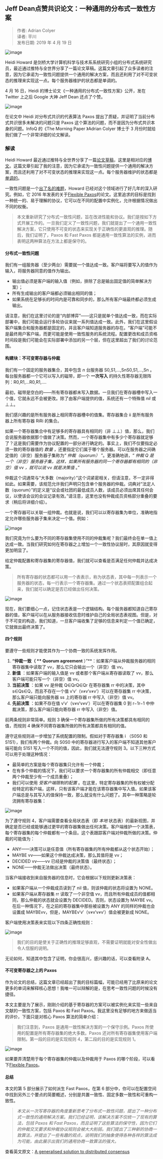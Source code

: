 ## Jeff Dean点赞共识论文：一种通用的分布式一致性方案  

> 作者: Adrian Colyer  
> 译者: 平川  
> 发布日期: 2019 年 4 月 19 日  

![image](images/1904-jeffdeandzgslwyztydfbsyzxfa-0.jpeg)

Heidi Howard 是剑桥大学计算机科学与技术系系统研究小组的分布式系统研究员，最近通过推特与全世界分享了一篇论文草稿。这篇文章引起了众多读者的注意，因为它承诺为一致性问题提供一个通用的解决方案，而且还利用了对不可变状态的推理来实现这一点。每个服务器维护的状态都是单调的。

4 月 16 日，Heidi 的博士论文《一种通用的分布式一致性方案》公开，发在 Twitter 上之后 Google 大神 Jeff Dean 还点了个赞。

![image](images/1904-jeffdeandzgslwyztydfbsyzxfa-1.png)

在论文中 Heidi 对分布式共识的代表算法 Paxos 提出了质疑，并证明了当前分布式共识很多未解决的问题只是 Paxos 这个算法的问题，而不是因为分布式共识本身的问题。InfoQ 的《The Morning Paper 》Adrian Colyer 博士于 3 月份时就给我们做了一个非常详细的论文解读。

### 解读

Heidi Howard 最近通过推特与全世界分享了一篇[论文草稿](https://twitter.com/heidiann360/status/1098167557792718849?s=21)，这里是相对应的[博文](https://hh360.user.srcf.net/blog/2019/02/towards-an-intuitive-high-performance-consensus-algorithm/)。这篇文章引起了我的注意，因为它承诺为一致性问题提供一个通用的解决方案，而且还利用了对不可变状态的推理来实现这一点。每个服务器维护的状态都是[单调的](https://blog.acolyer.org/2019/03/06/keeping-calm-when-distributed-consistency-is-easy/)。

一致性问题是一个[出了名的难题](https://blog.acolyer.org/2015/03/01/cant-we-all-just-agree/)，Howard 已经对这个领域进行了好几年的深入研究。例如，它 2016 年发表的关于[Flexible Paxos](https://blog.acolyer.org/2016/09/27/flexible-paxos-quorum-intersection-revisited/)的论文。这里追求的目标是找到一种统一的、易于理解的协议，它可以在不同的配置中实例化，允许根据情况做出不同的权衡。

> 本文重新研究了分布式一致性问题，旨在改进性能和协议。我们是按如下方式开展工作的。一旦我们定义了一致性问题，我们就提出了一个通用一致性解决方案，它只使用不可变的状态来实现关于正确性的更直观的推理。随后，我们证明了，Paxos 和 Fast Paxos 都是通用一致性算法的实例，进而表明这两种算法在方法上都是保守的。

#### 分布式一致性问题

我们有一组服务器（至少两台）需要就一个值达成一致。客户端将要写入的值作为输入，将服务器同意的值作为输出。

* 输出值必须是客户端的输入值（例如，排除了总是输出固定值的简单解决方案）；
* 所有生成输出的客户端都必须输出相同的值；
* 如果系统在足够长的时间内是可靠和同步的，那么所有客户端最终都必须生成输出。

请注意，我们在这里讨论的是“内部博弈”——这只是就单个值达成一致，而在实际部署中，我们可能会运行多轮协议来就一系列值达成一致。此外，我们在这里假设客户端集合和服务器都是固定的，并且客户端知道服务器的存在。“客户端”可能不是最终用户客户端，而更可能是使用一致性服务的系统流程。配置更改和成员资格时间段是我们可能会在实际部署中添加的另一个层，但在这里超出了我们的讨论范围。

#### 构建块：不可变寄存器与仲裁

我们有一个固定的服务器集合，其中包含 _n_ 台服务器 S0,S1,…,SnS0,S1,…,Sn 。每台服务器都一个它可以写入的磁带，即一个 **一次写入** 的持久性寄存器无限阵列：R0,R1,…R0,R1,….

最初，磁带是空白的——所有寄存器都未写入数据。一旦我们在寄存器槽中写入一个值，它就永远不会被更改。除了由客户端提供的值，系统还有一个特殊值 _nil_ 或 ⊥⊥。

我们感兴趣的是所有服务器上相同寄存器槽中的值集。寄存器集合 ii 是所有服务器上所有寄存器 RiRi 的集合。

如果一个寄存器集合中有足够多的寄存器具有相同的（非 ⊥⊥）值，那么，我们会说服务器依据那个值做了决策。然而，一个寄存器集中有多少个寄存器就足够了？这是我们需要作为协议配置的一部分进行确定的。事实上，我们不仅要指定必须一致的寄存器值的 _数量_ ，还要指定它们属于哪个服务器。可以在服务器之间确定值的（非空）服务器子集称为“ _仲裁（quorum）_ ”。更准确地讲，“ _仲裁 Q 是一个（非空）服务器子集，这样，如果所有服务器的同一个寄存器都有相同的（非空）值_ vv _，就可以说_ vv _就是决策值_ 。”

仲裁这个词通常与“大多数（majority）”这个词紧密相关，但请注意，不一定非得如此。如果需要，该规范允许我们声明只包含单个服务器的仲裁。词典对“法定人数（quorum）”的定义是“议会或社团的最低成员人数，该成员必须出席其任何会议，以使该会议的会议记录有效。”请注意，这里也没有仲裁成员资格部分重叠的要求（稍后将详细介绍）。

一个寄存器可以关联一组仲裁。也就是说，我们可以以寄存器集为单位，准确地指定允许哪些服务器子集来决定一个值。例如：

![image](images/1904-jeffdeandzgslwyztydfbsyzxfa-2.jpeg)

我们究竟为什么要为不同的寄存器集使用不同的仲裁集呢？我们最终会在单一值上达成一致。当我们研究如何在寄存器之上增加一个一致性协议层时，其原因就变得更加明显了。

给定仲裁配置和寄存器集的寄存器值，我们就可以查看是否满足任何仲裁并达成决策。

> 所有寄存器的状态都可以用一个表表示，称为状态表，其中每一列表示一个服务器的状态，每一行表示一个寄存器集。通过一个状态表把配置组合起来，我们就可以确定是否已经做出任何决策。

![image](images/1904-jeffdeandzgslwyztydfbsyzxfa-3.jpeg)

现在，我们要细心一点，记住状态表是一个逻辑结构。每个服务器都知道自己寄存器的值，客户端可以在从服务器接收信息时维护自己的全局状态表视图。但是，对于不可变的构造，我们知道，一旦客户端收集了足够的信息来判定一个值已确定，它就做出最终决策了。

#### 四个规则

要遵守一些规则才能使其作为一个协商一致的系统发挥作用。

1. **“仲裁一致（ ** **Quorum agreement**** ）”**：如果客户端从仲裁服务器的相同寄存器集中读取了 vv，那么它只会输出一个（非空）值 vv。
2. **新值** ：如果客户端的输入值是 vv 或者那个客户端从寄存器读取了 vv，那么客户端可能只写一个（非空）值 vv。
3. **当前决策** ：如果 vv 是仲裁 Q∈QrQ∈Qr 在寄存器集 rr 中的决策，其中 s∈Qs∈Q，而且不存在一个值 v′v′（v≠v′v≠v′）可以在寄存器集 rr 中决策，那么客户端只能向服务器 ss 上的寄存器 rr 中写入（非空）值 vv。
4. **先前决策** ：如果不存在值 v′v′（v≠v′v≠v′）可以在寄存器集 0 到 r−1r−1 中仲裁决策，那么客户端只能向寄存器 rr 中写入（非空）值。

前两条规则非常简单。规则 3 确保一个寄存器集所做的所有决策都具有相同的值，而规则 4 确保不同寄存器集所做的所有决策都具有相同的值。

遵守这些规则进一步增加了系统配置的限制。假如对于寄存器集 i （S0S0 和 S1S1），我们有两个仲裁。向 S0S0 中的寄存器进行写入的客户端不知道其他客户端可能向 S1S1 写入一个不同的值，因此，我们就无法遵守规则 3。以下三种方式可以用于处理这种情况：

* 最简单的方案是每个寄存器集只允许有一个仲裁；
* 在有多个仲裁的情况下，我们可以要求一个寄存器集的所有仲裁相交（即任意两个仲裁至少有一个成员重叠）；
* 我们可以使用 _受客户端限制的配置_ 。在这里，特定寄存器集的所有权被分配给特定的客户端，这样，只有该客户端才能在该寄存器集中写入值。如果该客户端总是与其写入的值保持一致，那么就没有什么问题了。其中一种策略是轮流拥有寄存器集：

![image](images/1904-jeffdeandzgslwyztydfbsyzxfa-4.jpeg)

为了遵守规则 4，客户端需要查看全局状态表（即 _本地_ 状态表）的最新视图，并确定是否已经或能够通过更早的寄存器集做出任何决策。客户端维护一个决策表，每个寄存器集的每个仲裁都有一个条目。这个表跟踪客户端对仲裁所做的决策。仲裁的可能值为：

* ANY——决策可以是任意值（所有寄存器集的所有仲裁都从这个状态开始）；
* MAYBE vv——如果这个仲裁达成决策，那么其值将是 vv；
* DECIDED vv——vv 已经是仲裁的决策值（最终状态）；
* NONE——仲裁无法做出决策（最终状态）。

当客户端接收到来自服务器的信息时，它会根据以下规则更新决策表：

* 如果客户端从一个仲裁成员读到了 nil 值，则该仲裁的状态将设置为 NONE。
* 如果客户端从寄存器集 rr 读取了一个非空值 vv，而且所有仲裁成员的值都相同，那么仲裁的状态就会设置为 DECIDED。否则，状态设置为 MAYBE vv。在后一种情况下，在之前的寄存器集中那些被设置为 ANY 的同样的仲裁也会设置成 MAYBEvv，但是，MAYBEv′v′（v≠v′v≠v′）值会被更新成 NONE。

客户端使用决策表来实现以下四条正确性规则：

![image](images/1904-jeffdeandzgslwyztydfbsyzxfa-5.jpeg)

> 我们的目的是使关于正确性的推理足够直观，不需要证明就能对安全性做出令人信服的说明。

无论如何，知道其中包含了证明，你会很高兴，感兴趣的话，可以查看附录 A。

#### 不可变寄存器之上的 Paxos

作为论文的总结，这篇文章已经超出了我的目标篇幅，可能已经用了比原来的论文更多的单词来解释核心思想！我唯一可以辩解的是，在思考一致性问题的时候没有捷径。

本文主要是为了展示，刚刚介绍的基于寄存器的方案可以被实例化来实现一些来自文献的一致性方案，包括 Paxos 和 Fast Paxos。我这里没有足够的地方来做适当的评价，下面只是对核心 Paxos 算法的简单介绍：

> 我们注意到，Paxos 是通用一致性解决方案的一个保守示例。Paxos 所使用的配置是所有寄存器集的绝大多数。Paxos 还对所有寄存器集使用客户端限制。第一段的目的是实现规则 4，第二段的目的是实现规则 1。

![image](images/1904-jeffdeandzgslwyztydfbsyzxfa-6.jpeg)

如果要弄清楚用于每个寄存器集的仲裁以及仲裁用于 Paxos 的哪个阶段，可以看下[Flexible Paxos](https://blog.acolyer.org/2016/09/27/flexible-paxos-quorum-intersection-revisited/)。

#### 总结

本文的第 5 部分展示了如何派生 Fast Paxos，在第 6 部分中，你可以在配置空间中找到另外三个要点的简要概述，分别是共置一致性、固定多数一致性和可重构一致性。

> _本文从一次写寄存器的角度重新思考了分布式一致性问题，提出了一种分布式一致性的通用解决方案。我们已经证明，该解决方案不仅统一了现有的算法，包括 Paxos 和 Fast Paxos，而且证明了这些算法的保守性，因为它们的仲裁交叉要求和仲裁协议规则会被大大削弱。我们提出了三种新的协商一致算法，并提出了一些有趣的观点，说明我们的抽象使得各种各样的算法成为可能，由此展示出我们的通用协商一致算法的强大。_

查看英文原文：[A generalised solution to distributed consensus](https://blog.acolyer.org/2019/03/08/a-generalised-solution-to-distributed-consensus/)
